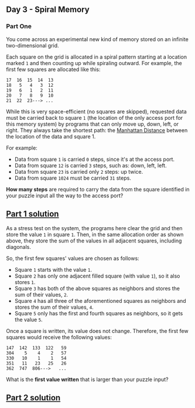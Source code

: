 ## Day 3 - Spiral Memory
### Part One

You come across an experimental new kind of memory stored on an infinite two-dimensional grid.

Each square on the grid is allocated in a spiral pattern starting at a location marked `1` and then
counting up while spiraling outward. For example, the first few squares are allocated like this:

```
17  16  15  14  13
18   5   4   3  12
19   6   1   2  11
20   7   8   9  10
21  22  23---> ...
```

While this is very space-efficient (no squares are skipped), requested data must be carried back
to square `1` (the location of the only access port for this memory system) by programs that can
only move up, down, left, or right. They always take the shortest path: the [Manhattan Distance][2]
between the location of the data and square 1.

For example:

 * Data from square `1` is carried `0` steps, since it's at the access port.
 * Data from square `12` is carried `3` steps, such as: down, left, left.
 * Data from square `23` is carried only `2` steps: up twice.
 * Data from square `1024` must be carried `31` steps.

**How many steps** are required to carry the data from the square
identified in your puzzle input all the way to the access port?

[Part 1 solution][1]
--------------------

As a stress test on the system, the programs here clear the grid and then store the value `1`
in square `1`. Then, in the same allocation order as shown above, they store the sum of the values
in all adjacent squares, including diagonals.

So, the first few squares' values are chosen as follows:

 * Square `1` starts with the value `1`.
 * Square `2` has only one adjacent filled square (with value `1`), so it also stores `1`.
 * Square `3` has both of the above squares as neighbors and stores the sum of their values, `2`.
 * Square `4` has all three of the aforementioned squares as neighbors and stores the sum of their values, `4`.
 * Square `5` only has the first and fourth squares as neighbors, so it gets the value `5`.

Once a square is written, its value does not change. Therefore,
the first few squares would receive the following values:

```
147  142  133  122   59
304    5    4    2   57
330   10    1    1   54
351   11   23   25   26
362  747  806--->   ...
```

What is the **first value written** that is larger than your puzzle input?

[Part 2 solution][3]
--------------------


[1]: https://en.wikipedia.org/wiki/Taxicab_geometry
[2]: part_1.py
[3]: part_2.py
